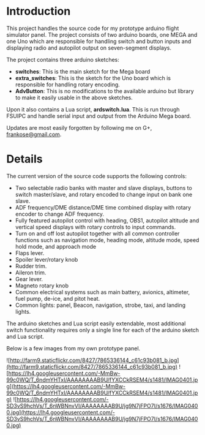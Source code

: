 # Introduction #

This project handles the source code for my prototype arduino flight simulator panel. The project consists of two arduino boards, one MEGA and one Uno which are responsible for handling switch and button inputs and displaying radio and autopilot output on seven-segment displays.

The project contains three arduino sketches:
  * **switches**: This is the main sketch for the Mega board
  * **extra\_switches**: This is the sketch for the Uno board which is responsible for handling rotary encoding.
  * **AdvButton**: This is no modifications to the available arduino but library to make it easily usable in the above sketches.

Upon it also contains a Lua script, **ardswitch.lua**. This is run through FSUIPC and handle serial input and output from the Arduino Mega board.

Updates are most easily forgotten by following me on G+, frankose@gmail.com.

# Details #

The current version of the source code supports the following controls:
  * Two selectable radio banks with master and slave displays, buttons to switch master/slave, and rotary encoded to change input on bank one slave.
  * ADF frequency/DME distance/DME time combined display with rotary encoder to change ADF frequency.
  * Fully featured autopilot control with heading, OBS1, autopilot altitude and vertical speed displays with rotary controls to input commands.
  * Turn on and off lost autopilot together with all common controller functions such as navigation mode, heading mode, altitude mode, speed hold mode, and approach mode
  * Flaps lever.
  * Spoiler lever/rotary knob
  * Rudder trim.
  * Aileron trim.
  * Gear lever.
  * Magneto rotary knob
  * Common electrical systems such as main battery, avionics, altimeter, fuel pump, de-ice, and pitot heat.
  * Common lights: panel, Beacon, navigation, strobe, taxi, and landing lights.

The arduino sketches and Lua script easily extendable, most additional switch functionality requires only a single line for each of the arduino sketch and Lua script.

Below is a few images from my own prototype panel.

![http://farm9.staticflickr.com/8427/7865336144_c61c93b081_b.jpg](http://farm9.staticflickr.com/8427/7865336144_c61c93b081_b.jpg)
![https://lh4.googleusercontent.com/-MmBw-99c0WQ/T_6ndmYHTxI/AAAAAAAAB9U/fYXCCkRSEM4/s1481/IMAG0401.jpg](https://lh4.googleusercontent.com/-MmBw-99c0WQ/T_6ndmYHTxI/AAAAAAAAB9U/fYXCCkRSEM4/s1481/IMAG0401.jpg)
![https://lh4.googleusercontent.com/-SD3vS9hchVs/T_6nWBNnvVI/AAAAAAAAB9U/jg9N7jFPO7I/s1676/IMAG0400.jpg](https://lh4.googleusercontent.com/-SD3vS9hchVs/T_6nWBNnvVI/AAAAAAAAB9U/jg9N7jFPO7I/s1676/IMAG0400.jpg)